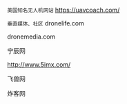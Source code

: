 
`美国知名无人机网站`
https://uavcoach.com/


`垂直媒体、社区`
dronelife.com

dronemedia.com

宁辰网

http://www.5imx.com/

飞兽网

 炸客网

